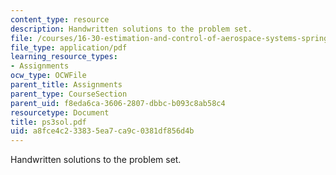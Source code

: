 ```yaml
---
content_type: resource
description: Handwritten solutions to the problem set.
file: /courses/16-30-estimation-and-control-of-aerospace-systems-spring-2004/a8fce4c233835ea7ca9c0381df856d4b_ps3sol.pdf
file_type: application/pdf
learning_resource_types:
- Assignments
ocw_type: OCWFile
parent_title: Assignments
parent_type: CourseSection
parent_uid: f8eda6ca-3606-2807-dbbc-b093c8ab58c4
resourcetype: Document
title: ps3sol.pdf
uid: a8fce4c2-3383-5ea7-ca9c-0381df856d4b
---
```

Handwritten solutions to the problem set.

